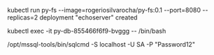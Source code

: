kubectl run py-fs --image=rogeriosilvarocha/py-fs:0.1 --port=8080 --replicas=2 deployment "echoserver" created



kubectl exec -it py-db-855466f6f9-bvggg  -- /bin/bash

/opt/mssql-tools/bin/sqlcmd -S localhost -U SA -P "Password12"